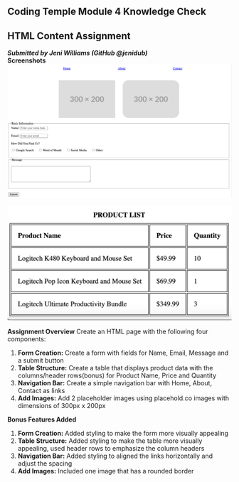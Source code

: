 ## Coding Temple Module 4 Knowledge Check
## HTML Content Assignment
***Submitted by Jeni Williams (GitHub @jenidub)***
<br/>
**Screenshots**
![Module 4 Knowledge Check Screenshot 1 - Navbar, Image Gallery, and Form](./M4KC%20Screenshot%201.png "Module 4 Knowledge Check Screenshot 1")

![Module 4 Knowledge Check Screenshot 2 - Table](./M4KC%20Screenshot%202.png "Module 4 Knowledge Check Screenshot 2")

**Assignment Overview**
Create an HTML page with the following four components:
1) **Form Creation:** Create a form with fields for Name, Email, Message and a submit button
2) **Table Structure:** Create a table that displays product data with the columns/header rows(bonus) for Product Name, Price and Quantity
3) **Navigation Bar:** Create a simple navigation bar with Home, About, Contact as links
4) **Add Images:** Add 2 placeholder images using placehold.co images with dimensions of 300px x 200px

**Bonus Features Added**

 1.  **Form Creation:** Added styling to make the form more visually appealing
 2.  **Table Structure:** Added styling to make the table more visually appealing, used header rows to emphasize the column headers
 3.  **Navigation Bar:** Added styling to aligned the links horizontally and adjust the spacing
 4.  **Add Images:** Included one image that has a rounded border